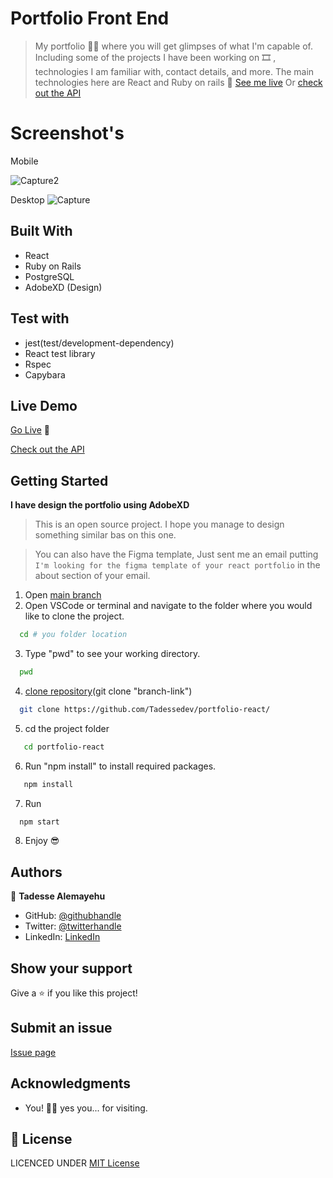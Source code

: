 # Portfolio Front End

> My portfolio ✋🏼 where you will get glimpses of what I'm capable of. Including some of the projects I have been working on 🎞 , technologies I am familiar with, contact details, and more. The main technologies here are React and Ruby on rails 🙌 [See me live](https://www.tadesse.dev) Or [check out the API](https://portfolio.api.tadesse.dev)

# Screenshot's

Mobile

![Capture2](https://user-images.githubusercontent.com/69077061/220669370-7ebf9abc-1116-48e5-812c-eedb48353b2c.PNG)

Desktop
![Capture](https://user-images.githubusercontent.com/69077061/220669388-7dbfaec8-813a-48ff-8584-b521561ca409.PNG)

## Built With

- React
- Ruby on Rails
- PostgreSQL
- AdobeXD (Design)
## Test with

- jest(test/development-dependency)
- React test library
- Rspec
- Capybara

## Live Demo

[Go Live](https://www.tadesse.dev) 🙂

[Check out the API](https://portfolio.api.tadesse.dev)

## Getting Started
**I have design the portfolio using AdobeXD**
> This is an open source project. I hope you manage to design something similar bas on this one.

> You can also have the Figma template, Just sent me an email putting `I'm looking for the figma template of your react portfolio` in the about section of your email.

1. Open [main branch](https://github.com/Tadessedev/portfolio-react/)
2. Open VSCode or terminal and navigate to the folder where you would like to clone the project.

  ```bash
    cd # you folder location
  ```

3. Type "pwd" to see your working directory.

  ```bash
    pwd
  ```

4. [clone repository](git@github.com:Tadessedev/porfolio)(git clone "branch-link")

  ```bash
    git clone https://github.com/Tadessedev/portfolio-react/
  ```

5. cd the project folder

 ```bash
    cd portfolio-react
  ```
6. Run "npm install" to install required packages.

 ```bash
    npm install
  ```

7. Run

  ```bash
    npm start
  ```

8. Enjoy 😎

## Authors

👤 **Tadesse Alemayehu**

- GitHub: [@githubhandle](https://github.com/Tadessedev)
- Twitter: [@twitterhandle](https://twitter.com/TadessebDev)
- LinkedIn: [LinkedIn](https://www.linkedin.com/in/tadessedev)

## Show your support

Give a ⭐️ if you like this project!

## Submit an issue

[Issue page](https://github.com/Tadesse-Alemayehu/portfolio-react/issues)

## Acknowledgments

- You! 🙏🏼 yes you... for visiting.

## 📝 License

LICENCED UNDER [MIT License](LICENSE)
